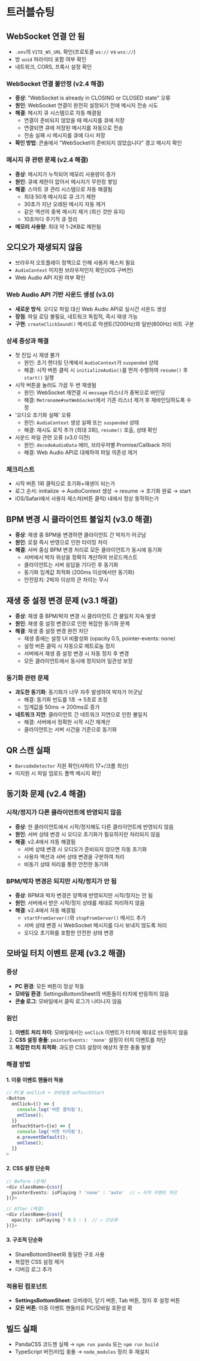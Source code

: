 # 트러블슈팅

## WebSocket 연결 안 됨
- `.env`의 `VITE_WS_URL` 확인(프로토콜 `ws://` vs `wss://`)
- 방 `uuid` 파라미터 포함 여부 확인
- 네트워크, CORS, 프록시 설정 확인

### WebSocket 연결 불안정 (v2.4 해결)
- **증상**: "WebSocket is already in CLOSING or CLOSED state" 오류
- **원인**: WebSocket 연결이 완전히 설정되기 전에 메시지 전송 시도
- **해결**: 메시지 큐 시스템으로 자동 해결됨
  - 연결이 준비되지 않았을 때 메시지를 큐에 저장
  - 연결되면 큐에 저장된 메시지를 자동으로 전송
  - 전송 실패 시 메시지를 큐에 다시 저장
- **확인 방법**: 콘솔에서 "WebSocket이 준비되지 않았습니다" 경고 메시지 확인

### 메시지 큐 관련 문제 (v2.4 해결)
- **증상**: 메시지가 누적되어 메모리 사용량이 증가
- **원인**: 큐에 제한이 없어서 메시지가 무한정 쌓임
- **해결**: 스마트 큐 관리 시스템으로 자동 해결됨
  - 최대 50개 메시지로 큐 크기 제한
  - 30초가 지난 오래된 메시지 자동 제거
  - 같은 액션의 중복 메시지 제거 (최신 것만 유지)
  - 10초마다 주기적 큐 정리
- **메모리 사용량**: 최대 약 1-2KB로 제한됨

## 오디오가 재생되지 않음
- 브라우저 오토플레이 정책으로 인해 사용자 제스처 필요
- `AudioContext` 미지원 브라우저인지 확인(iOS 구버전)
- Web Audio API 지원 여부 확인

### Web Audio API 기반 사운드 생성 (v3.0)
- **새로운 방식**: 오디오 파일 대신 Web Audio API로 실시간 사운드 생성
- **장점**: 파일 로딩 불필요, 네트워크 독립적, 즉시 재생 가능
- **구현**: `createClickSound()` 메서드로 악센트(1200Hz)와 일반(800Hz) 비트 구분

### 상세 증상과 해결
- 첫 진입 시 재생 불가
  - 원인: 초기 렌더링 단계에서 `AudioContext`가 `suspended` 상태
  - 해결: 시작 버튼 클릭 시 `initializeAudio()`를 먼저 수행하여 `resume()` 후 `start()` 실행
- 시작 버튼을 눌러도 가끔 두 번 재생됨
  - 원인: WebSocket 재연결 시 `message` 리스너가 중복으로 바인딩
  - 해결: `Metronome#setWebSocket`에서 기존 리스너 제거 후 재바인딩하도록 수정
- '오디오 초기화 실패' 오류
  - 원인: `AudioContext` 생성 실패 또는 `suspended` 상태
  - 해결: 재시도 로직 추가 (최대 3회), `resume()` 호출, 상태 확인
- 사운드 파일 관련 오류 (v3.0 이전)
  - 원인: `decodeAudioData` 에러, 브라우저별 Promise/Callback 차이
  - 해결: Web Audio API로 대체하여 파일 의존성 제거

### 체크리스트
- 시작 버튼 1회 클릭으로 초기화+재생이 되는가
- 로그 순서: initialize → AudioContext 생성 → resume → 초기화 완료 → start
- iOS/Safari에서 사용자 제스처(버튼 클릭) 내에서 정상 동작하는가

## BPM 변경 시 클라이언트 불일치 (v3.0 해결)
- **증상**: 재생 중 BPM을 변경하면 클라이언트 간 박자가 어긋남
- **원인**: 로컬 즉시 반영으로 인한 타이밍 차이
- **해결**: 서버 중심 BPM 변경 처리로 모든 클라이언트가 동시에 동기화
  - 서버에서 박자 위상을 정확히 계산하여 브로드캐스트
  - 클라이언트는 서버 응답을 기다린 후 동기화
  - 동기화 임계값 최적화 (200ms 이상에서만 동기화)
  - 안전장치: 2박자 이상의 큰 차이는 무시

## 재생 중 설정 변경 문제 (v3.1 해결)
- **증상**: 재생 중 BPM/박자 변경 시 클라이언트 간 불일치 지속 발생
- **원인**: 재생 중 설정 변경으로 인한 복잡한 동기화 문제
- **해결**: 재생 중 설정 변경 완전 차단
  - 재생 중에는 설정 UI 비활성화 (opacity 0.5, pointer-events: none)
  - 설정 버튼 클릭 시 자동으로 메트로놈 정지
  - 서버에서 재생 중 설정 변경 시 자동 정지 후 변경
  - 모든 클라이언트에서 동시에 정지되어 일관성 보장

### 동기화 관련 문제
- **과도한 동기화**: 동기화가 너무 자주 발생하여 박자가 어긋남
  - 해결: 동기화 빈도를 1초 → 5초로 조정
  - 임계값을 50ms → 200ms로 증가
- **네트워크 지연**: 클라이언트 간 네트워크 지연으로 인한 불일치
  - 해결: 서버에서 정확한 시작 시간 재계산
  - 클라이언트는 서버 시간을 기준으로 동기화

## QR 스캔 실패
- `BarcodeDetector` 지원 확인(사파리 17+/크롬 최신)
- 미지원 시 파일 업로드 폴백 메시지 확인

## 동기화 문제 (v2.4 해결)

### 시작/정지가 다른 클라이언트에 반영되지 않음
- **증상**: 한 클라이언트에서 시작/정지해도 다른 클라이언트에 반영되지 않음
- **원인**: 서버 상태 변경 시 오디오 초기화가 필요하지만 처리되지 않음
- **해결**: v2.4에서 자동 해결됨
  - 서버 상태 변경 시 오디오가 준비되지 않으면 자동 초기화
  - 사용자 액션과 서버 상태 변경을 구분하여 처리
  - 비동기 상태 처리를 통한 안전한 동기화

### BPM/박자 변경은 되지만 시작/정지가 안 됨
- **증상**: BPM과 박자 변경은 양쪽에 반영되지만 시작/정지는 안 됨
- **원인**: 서버에서 받은 시작/정지 상태를 제대로 처리하지 않음
- **해결**: v2.4에서 자동 해결됨
  - `startFromServer()`와 `stopFromServer()` 메서드 추가
  - 서버 상태 변경 시 WebSocket 메시지를 다시 보내지 않도록 처리
  - 오디오 초기화를 포함한 안전한 상태 변경

## 모바일 터치 이벤트 문제 (v3.2 해결)

### 증상
- **PC 환경**: 모든 버튼이 정상 작동
- **모바일 환경**: SettingsBottomSheet의 버튼들이 터치에 반응하지 않음
- **콘솔 로그**: 모바일에서 클릭 로그가 나타나지 않음

### 원인
1. **이벤트 처리 차이**: 모바일에서는 `onClick` 이벤트가 터치에 제대로 반응하지 않음
2. **CSS 설정 충돌**: `pointerEvents: 'none'` 설정이 터치 이벤트를 차단
3. **복잡한 터치 최적화**: 과도한 CSS 설정이 예상치 못한 충돌 발생

### 해결 방법
#### **1. 이중 이벤트 핸들러 적용**
```typescript
// PC용 onClick + 모바일용 onTouchStart
<Button 
  onClick={() => {
    console.log('버튼 클릭됨');
    onClose();
  }}
  onTouchStart={(e) => {
    console.log('버튼 터치됨');
    e.preventDefault();
    onClose();
  }}
>
```

#### **2. CSS 설정 단순화**
```typescript
// Before (문제)
<div className={css({ 
  pointerEvents: isPlaying ? 'none' : 'auto'  // ← 터치 이벤트 차단
})}>

// After (해결)
<div className={css({ 
  opacity: isPlaying ? 0.5 : 1  // ← 단순화
})}>
```

#### **3. 구조적 단순화**
- ShareBottomSheet와 동일한 구조 사용
- 복잡한 CSS 설정 제거
- 디버깅 로그 추가

### 적용된 컴포넌트
- **SettingsBottomSheet**: 오버레이, 닫기 버튼, Tab 버튼, 정지 후 설정 버튼
- **모든 버튼**: 이중 이벤트 핸들러로 PC/모바일 호환성 확

## 빌드 실패
- PandaCSS 코드젠 실패 → `npm run panda` 또는 `npm run build`
- TypeScript 버전/타입 충돌 → `node_modules` 정리 후 재설치

